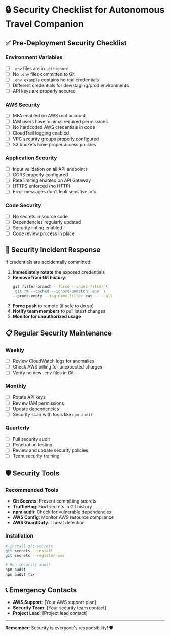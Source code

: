 # 🔒 Security Checklist for Autonomous Travel Companion

## ✅ Pre-Deployment Security Checklist

### Environment Variables
- [ ] `.env` files are in `.gitignore`
- [ ] No `.env` files committed to Git
- [ ] `.env.example` contains no real credentials
- [ ] Different credentials for dev/staging/prod environments
- [ ] API keys are properly secured

### AWS Security
- [ ] MFA enabled on AWS root account
- [ ] IAM users have minimal required permissions
- [ ] No hardcoded AWS credentials in code
- [ ] CloudTrail logging enabled
- [ ] VPC security groups properly configured
- [ ] S3 buckets have proper access policies

### Application Security
- [ ] Input validation on all API endpoints
- [ ] CORS properly configured
- [ ] Rate limiting enabled on API Gateway
- [ ] HTTPS enforced (no HTTP)
- [ ] Error messages don't leak sensitive info

### Code Security
- [ ] No secrets in source code
- [ ] Dependencies regularly updated
- [ ] Security linting enabled
- [ ] Code review process in place

## 🚨 Security Incident Response

If credentials are accidentally committed:

1. **Immediately rotate** the exposed credentials
2. **Remove from Git history**:
   ```bash
   git filter-branch --force --index-filter \
   'git rm --cached --ignore-unmatch .env' \
   --prune-empty --tag-name-filter cat -- --all
   ```
3. **Force push** to remote (if safe to do so)
4. **Notify team members** to pull latest changes
5. **Monitor for unauthorized usage**

## 📋 Regular Security Maintenance

### Weekly
- [ ] Review CloudWatch logs for anomalies
- [ ] Check AWS billing for unexpected charges
- [ ] Verify no new .env files in Git

### Monthly
- [ ] Rotate API keys
- [ ] Review IAM permissions
- [ ] Update dependencies
- [ ] Security scan with tools like `npm audit`

### Quarterly
- [ ] Full security audit
- [ ] Penetration testing
- [ ] Review and update security policies
- [ ] Team security training

## 🛡️ Security Tools

### Recommended Tools
- **Git Secrets**: Prevent committing secrets
- **TruffleHog**: Find secrets in Git history
- **npm audit**: Check for vulnerable dependencies
- **AWS Config**: Monitor AWS resource compliance
- **AWS GuardDuty**: Threat detection

### Installation
```bash
# Install git-secrets
git secrets --install
git secrets --register-aws

# Run security audit
npm audit
npm audit fix
```

## 📞 Emergency Contacts

- **AWS Support**: [Your AWS support plan]
- **Security Team**: [Your security team contact]
- **Project Lead**: [Project lead contact]

---

**Remember**: Security is everyone's responsibility! 🛡️